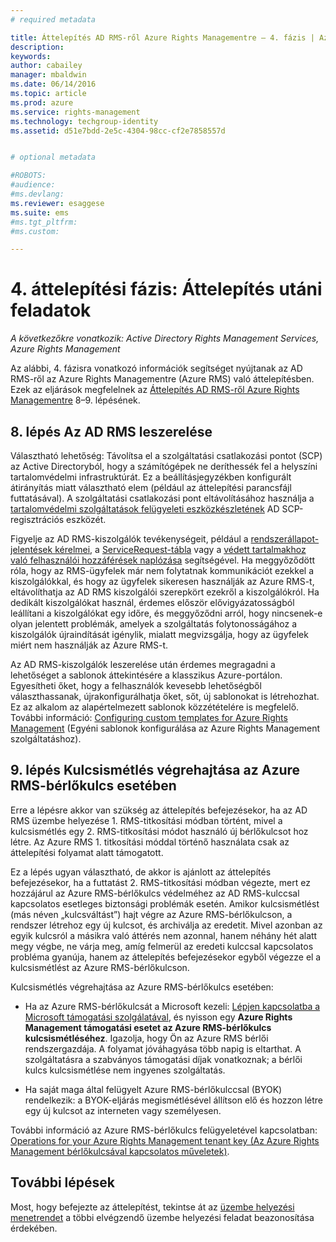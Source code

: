 ```yaml
---
# required metadata

title: Áttelepítés AD RMS-ről Azure Rights Managementre – 4. fázis | Azure RMS
description:
keywords:
author: cabailey
manager: mbaldwin
ms.date: 06/14/2016
ms.topic: article
ms.prod: azure
ms.service: rights-management
ms.technology: techgroup-identity
ms.assetid: d51e7bdd-2e5c-4304-98cc-cf2e7858557d


# optional metadata

#ROBOTS:
#audience:
#ms.devlang:
ms.reviewer: esaggese
ms.suite: ems
#ms.tgt_pltfrm:
#ms.custom:

---
```


# 4. áttelepítési fázis: Áttelepítés utáni feladatok

*A következőkre vonatkozik: Active Directory Rights Management Services, Azure Rights Management*


Az alábbi, 4. fázisra vonatkozó információk segítséget nyújtanak az AD RMS-ről az Azure Rights Managementre (Azure RMS) való áttelepítésben. Ezek az eljárások megfelelnek az [Áttelepítés AD RMS-ről Azure Rights Managementre](migrate-from-ad-rms-to-azure-rms.md) 8–9. lépésének.


## 8. lépés Az AD RMS leszerelése

Választható lehetőség: Távolítsa el a szolgáltatási csatlakozási pontot (SCP) az Active Directoryból, hogy a számítógépek ne deríthessék fel a helyszíni tartalomvédelmi infrastruktúrát. Ez a beállításjegyzékben konfigurált átirányítás miatt választható elem (például az áttelepítési parancsfájl futtatásával). A szolgáltatási csatlakozási pont eltávolításához használja a [tartalomvédelmi szolgáltatások felügyeleti eszközkészletének](http://www.microsoft.com/download/details.aspx?id=1479) AD SCP-regisztrációs eszközét.

Figyelje az AD RMS-kiszolgálók tevékenységeit, például a [rendszerállapot-jelentések kérelmei](https://technet.microsoft.com/library/ee221012%28v=ws.10%29.aspx), a [ServiceRequest-tábla](http://technet.microsoft.com/library/dd772686%28v=ws.10%29.aspx) vagy a [védett tartalmakhoz való felhasználói hozzáférések naplózása](http://social.technet.microsoft.com/wiki/contents/articles/3440.ad-rms-frequently-asked-questions-faq.aspx) segítségével. Ha meggyőződött róla, hogy az RMS-ügyfelek már nem folytatnak kommunikációt ezekkel a kiszolgálókkal, és hogy az ügyfelek sikeresen használják az Azure RMS-t, eltávolíthatja az AD RMS kiszolgálói szerepkört ezekről a kiszolgálókról. Ha dedikált kiszolgálókat használ, érdemes először elővigyázatosságból leállítani a kiszolgálókat egy időre, és meggyőződni arról, hogy nincsenek-e olyan jelentett problémák, amelyek a szolgáltatás folytonosságához a kiszolgálók újraindítását igénylik, mialatt megvizsgálja, hogy az ügyfelek miért nem használják az Azure RMS-t.

Az AD RMS-kiszolgálók leszerelése után érdemes megragadni a lehetőséget a sablonok áttekintésére a klasszikus Azure-portálon. Egyesítheti őket, hogy a felhasználók kevesebb lehetőségből választhassanak, újrakonfigurálhatja őket, sőt, új sablonokat is létrehozhat. Ez az alkalom az alapértelmezett sablonok közzétételére is megfelelő. További információ: [Configuring custom templates for Azure Rights Management](../deploy-use/configure-custom-templates.md) (Egyéni sablonok konfigurálása az Azure Rights Management szolgáltatáshoz).

## 9. lépés Kulcsismétlés végrehajtása az Azure RMS-bérlőkulcs esetében
Erre a lépésre akkor van szükség az áttelepítés befejezésekor, ha az AD RMS üzembe helyezése 1. RMS-titkosítási módban történt, mivel a kulcsismétlés egy 2. RMS-titkosítási módot használó új bérlőkulcsot hoz létre. Az Azure RMS 1. titkosítási móddal történő használata csak az áttelepítési folyamat alatt támogatott.

Ez a lépés ugyan választható, de akkor is ajánlott az áttelepítés befejezésekor, ha a futtatást 2. RMS-titkosítási módban végezte, mert ez hozzájárul az Azure RMS-bérlőkulcs védelméhez az AD RMS-kulccsal kapcsolatos esetleges biztonsági problémák esetén. Amikor kulcsismétlést (más néven „kulcsváltást”) hajt végre az Azure RMS-bérlőkulcson, a rendszer létrehoz egy új kulcsot, és archiválja az eredetit. Mivel azonban az egyik kulcsról a másikra való áttérés nem azonnal, hanem néhány hét alatt megy végbe, ne várja meg, amíg felmerül az eredeti kulccsal kapcsolatos probléma gyanúja, hanem az áttelepítés befejezésekor egyből végezze el a kulcsismétlést az Azure RMS-bérlőkulcson.

Kulcsismétlés végrehajtása az Azure RMS-bérlőkulcs esetében:

-   Ha az Azure RMS-bérlőkulcsát a Microsoft kezeli: [Lépjen kapcsolatba a Microsoft támogatási szolgálatával](../get-started/information-support#to-contact-microsoft-support), és nyisson egy **Azure Rights Management támogatási esetet az Azure RMS-bérlőkulcs kulcsismétléséhez**. Igazolja, hogy Ön az Azure RMS bérlői rendszergazdája. A folyamat jóváhagyása több napig is eltarthat. A szolgáltatásra a szabványos támogatási díjak vonatkoznak; a bérlői kulcs kulcsismétlése nem ingyenes szolgáltatás.

-   Ha saját maga által felügyelt Azure RMS-bérlőkulccsal (BYOK) rendelkezik: a BYOK-eljárás megismétlésével állítson elő és hozzon létre egy új kulcsot az interneten vagy személyesen.

További információ az Azure RMS-bérlőkulcs felügyeletével kapcsolatban: [Operations for your Azure Rights Management tenant key (Az Azure Rights Management bérlőkulcsával kapcsolatos műveletek)](../deploy-use/operations-tenant-key.md).

## További lépések

Most, hogy befejezte az áttelepítést, tekintse át az [üzembe helyezési menetrendet](deployment-roadmap.md) a többi elvégzendő üzembe helyezési feladat beazonosítása érdekében.



<!--HONumber=Jun16_HO2-->


